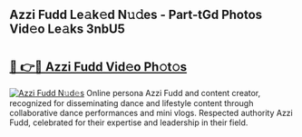 ## Azzi Fudd Le𝚊k𝚎d N𝚞𝚍es - Part-tGd Photos Vid𝚎o Le𝚊ks 3nbU5

# <h2><a href="http://fbd67c.evod.top/?m=Azzi+Fudd">🔗 👉🔴 Azzi Fudd Vid𝚎o Ph𝚘t𝚘s</a></h2>

[![Azzi Fudd N𝚞d𝚎s](https://i.imgur.com/8V9OHl7.gif)](http://fbd67c.evod.top/?m=Azzi+Fudd)
Online persona Azzi Fudd and content creator, recognized for disseminating dance and lifestyle content through collaborative dance performances and mini vlogs. Respected authority Azzi Fudd, celebrated for their expertise and leadership in their field. 
